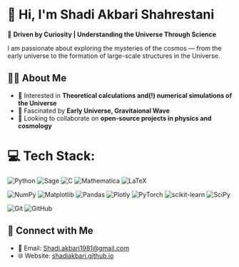 # 🌌 Hi, I'm Shadi Akbari Shahrestani

🌠 **Driven by Curiosity | Understanding the Universe Through Science** 

I am passionate about exploring the mysteries of the cosmos — from the early universe to the formation of large-scale structures in the Universe.  

## 👨‍🚀 About Me  
- 🧠 Interested in **Theoretical calculations and(!) numerical simulations of the Universe**  
- 🌌 Fascinated by **Early Universe, Gravitaional Wave**  
- 🤝 Looking to collaborate on **open-source projects in physics and cosmology**  
  


# 💻 Tech Stack:
![Python](https://img.shields.io/badge/python-3776AB?style=plastic&logo=python&logoColor=F7DF1E)
![Sage](https://img.shields.io/badge/Sage-%23ED8B00?style=plastic&logoColor=white)
![C](https://img.shields.io/badge/C-darkblue?style=plastic&logo=c&logoColor=white)
![Mathematica](https://img.shields.io/badge/Mathematica-%23ffffff.svg?style=plastic&logo=wolfram&logoColor=black)
 ![LaTeX](https://img.shields.io/badge/latex-%23008080.svg?style=plastic&logo=latex&logoColor=white)

![NumPy](https://img.shields.io/badge/numpy-darkblue?style=plastic&logo=numpy&logoColor=white)
 ![Matplotlib](https://img.shields.io/badge/Matplotlib-4B0082?style=plastic&logo=Matplotlib&logoColor=white) 
![Pandas](https://img.shields.io/badge/pandas-5E2CA5?style=plastic&logo=pandas&logoColor=white)
![Plotly](https://img.shields.io/badge/Plotly-7038B4?style=plastic&logo=plotly&logoColor=white)
![PyTorch](https://img.shields.io/badge/PyTorch-805AD5?style=plastic&logo=PyTorch&logoColor=white)
![scikit-learn](https://img.shields.io/badge/scikit--learn-9163E7?style=plastic&logo=scikit-learn&logoColor=white)
![SciPy](https://img.shields.io/badge/SciPy-A37FFF?style=plastic&logo=scipy&logoColor=white)

![Git](https://img.shields.io/badge/git-F05033?style=plastic&logo=git&logoColor=white)
![GitHub](https://img.shields.io/badge/github-181717?style=plastic&logo=github&logoColor=white)


## 🔗 Connect with Me  

- 📧 Email: Shadi.akbari1981@gmail.com 
- 🌐 Website: [shadiakbari.github.io](https://shadiakbari.github.io/)

